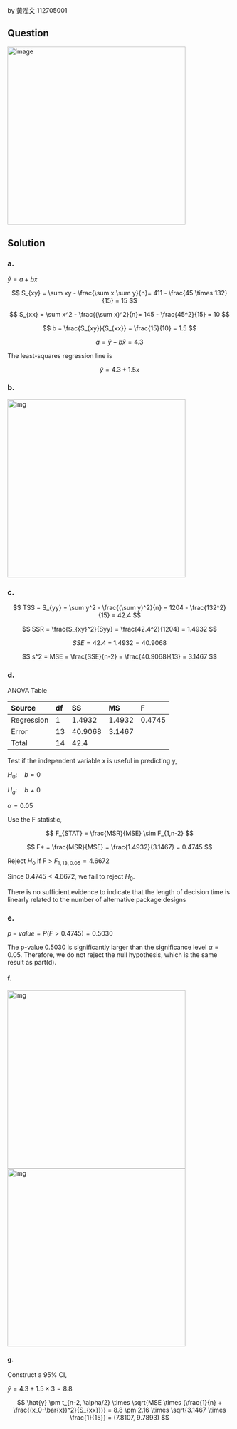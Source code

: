 by 黃泓文 112705001

## Question

<img width="400" alt="image" src="https://github.com/user-attachments/assets/02e3d2ab-fb3a-443b-946a-0e52e6b605f4" />

## Solution

### a.

$\hat{y} = a + bx$  

$$
S_{xy} = \sum xy - \frac{\sum x \sum y}{n}= 411 - \frac{45 \times 132}{15} = 15 
$$

$$
S_{xx} = \sum x^2 - \frac{(\sum x)^2}{n}= 145 - \frac{45^2}{15} = 10
$$

$$
b = \frac{S_{xy}}{S_{xx}} = \frac{15}{10} = 1.5
$$

$$
a = \bar{y} - b\bar{x} = 4.3
$$

The least-squares regression line is

$$
\hat{y} = 4.3 + 1.5x
$$  

### b.

<img width="400" alt="img" src="https://github.com/user-attachments/assets/07eeba0d-55c5-4a22-b35a-bee97c1d8d17/">

### c.

$$
TSS = S_{yy} = \sum y^2 - \frac{(\sum y)^2}{n} = 1204 - \frac{132^2}{15} = 42.4
$$

$$
SSR = \frac{S_{xy}^2}{Syy} = \frac{42.4^2}{1204} = 1.4932 
$$

$$
SSE = 42.4 - 1.4932 = 40.9068
$$

$$
s^2 = MSE = \frac{SSE}{n-2} = \frac{40.9068}{13} = 3.1467
$$

### d.

ANOVA Table

| Source     | df | SS      | MS     | F      |
|:-----------|:---|:--------|:-------|:-------|
| Regression | 1  | 1.4932  | 1.4932 | 0.4745 |
| Error      | 13 | 40.9068 | 3.1467 |        |
| Total      | 14 | 42.4    |        |        |

Test if the independent variable x is useful in predicting y,

$H_0: \quad b = 0$

$H_a: \quad b \neq 0$  

$\alpha = 0.05$  

Use the F statistic,

$$
F_{STAT} = \frac{MSR}{MSE} \sim F_{1,n-2}
$$

$$
F* = \frac{MSR}{MSE} = \frac{1.4932}{3.1467} = 0.4745
$$

Reject $H_0$ if F > $F_{1,13,0.05} = 4.6672$

Since $0.4745 < 4.6672$, we fail to reject $H_0$. 

There is no sufficient evidence to indicate that the length of decision time is linearly related to the number of alternative package designs  

### e.

$p-value = P(F > 0.4745) = 0.5030$  

The p-value 0.5030 is significantly larger than the significance level $\alpha = 0.05$. Therefore, we do not reject the null hypothesis, which is the same result as part(d).  

#### f.

<img width="400" alt="img" src="https://github.com/user-attachments/assets/b23d4e14-1b47-45c5-bcb4-bdb481b4ca8b"/>
<img width="400" alt="img" src="https://github.com/user-attachments/assets/b1d7d85b-c2b5-4b38-8b47-4e0f6ede2260" />

#### g.

Construct a 95% CI,

$\hat{y} = 4.3 + 1.5 \times 3 = 8.8$  

$$
\hat{y} \pm t_{n-2, \alpha/2} \times \sqrt{MSE \times (\frac{1}{n} + \frac{(x_0-\bar{x})^2}{S_{xx}})} = 8.8 \pm 2.16 \times \sqrt{3.1467 \times \frac{1}{15}} = (7.8107, 9.7893)
$$
